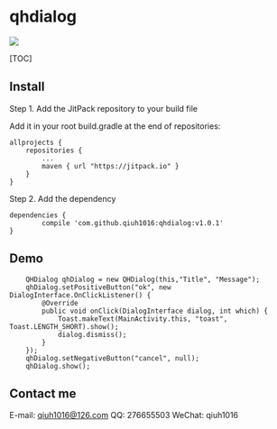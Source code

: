 qhdialog
============

[![](https://jitpack.io/v/qiuh1016/qhdialog.svg)](https://jitpack.io/#qiuh1016/qhdialog)

[TOC]

Install
------------

Step 1. Add the JitPack repository to your build file

Add it in your root build.gradle at the end of repositories:

    allprojects {
		repositories {
			...
			maven { url "https://jitpack.io" }
		}
	}

Step 2. Add the dependency

	dependencies {
	        compile 'com.github.qiuh1016:qhdialog:v1.0.1'
	}



Demo
--------------

        QHDialog qhDialog = new QHDialog(this,"Title", "Message");
        qhDialog.setPositiveButton("ok", new DialogInterface.OnClickListener() {
            @Override
            public void onClick(DialogInterface dialog, int which) {
                Toast.makeText(MainActivity.this, "toast", Toast.LENGTH_SHORT).show();
                dialog.dismiss();
            }
        });
        qhDialog.setNegativeButton("cancel", null);
        qhDialog.show();

Contact me
-------------
E-mail: qiuh1016@126.com
QQ: 276655503
WeChat: qiuh1016